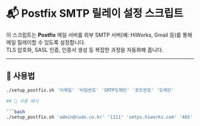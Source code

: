 # 📬 Postfix SMTP 릴레이 설정 스크립트

이 스크립트는 **Postfix** 메일 서버를 외부 SMTP 서버(예: HiWorks, Gmail 등)를 통해 메일 릴레이할 수 있도록 설정합니다.  
TLS 암호화, SASL 인증, 인증서 생성 등 복잡한 과정을 자동화해 줍니다.

---

## 📝 사용법

```bash
./setup_postfix.sh '이메일' '비밀번호' 'SMTP도메인' '포트번호' '도메인'

## 📌 사용 예시

```bash
./setup_postfix.sh 'admin@cudo.co.kr' '1111' 'smtps.hiworks.com' '465' 'pce.cudo.co.kr'
